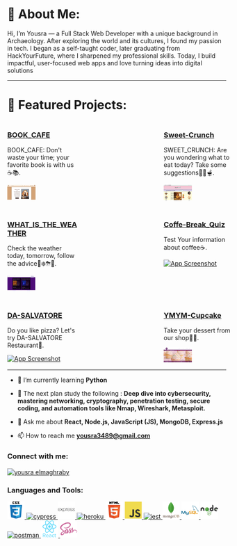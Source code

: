  # 💫 About Me:
Hi, I’m Yousra — a Full Stack Web Developer with a unique background in Archaeology.
After exploring the world and its cultures, I found my passion in tech. I began as a self-taught coder, later graduating from HackYourFuture, where I sharpened my professional skills. Today, I build impactful, user-focused web apps and love turning ideas into digital solutions 

---

# 🚀 Featured Projects:


<div style="display: grid; gap: 20px; width: 700px; grid-template-columns: repeat(auto-fit, minmax(250px, 1fr));">



  <!-- Project 1 -->
  <div style="width: 48%;">
    <h3><a href="https://github.com/YousraElmag/Book-Cafe">BOOK_CAFE</a></h3>
    <p>BOOK_CAFE: Don't waste your time; your favorite book is with us☕️📚.</p>
    <a href="https://c48-group-b-65d4744c77ac.herokuapp.com/">
    <img src="assets/Screenshot%202024-11-29%20at%2013.03.15.png" alt="App Screenshot" style="width: 40%; max-width: 250px;"/>
    </a>
    
  </div>

  <!-- Project 2 -->
  <div style="width: 48%;">
    <h3><a href="https://github.com/YousraElmag/Sweet-Crunch-recipe-app">Sweet-Crunch</a></h3>
    <p>SWEET_CRUNCH: Are you wondering what to eat today? Take some suggestions🥗🥘🫕.</p>
    <a href="https://sweet-crunch-recipe-app.netlify.app/">
    <img src="assets/Screenshot%202024-11-29%20at%2013.46.10.png" alt="App Screenshot" style="width: 40%; max-width: 250px;"/>
    </a>
  </div>

  <!-- Project 3 -->
  <div style="width: 48%;">
    <h3><a href="https://github.com/YousraElmag/WHAT_IS_THE-WEATHER?tab=readme-ov-file">WHAT_IS_THE_WEATHER</a></h3>
    <p>Check the weather today, tomorrow, follow the advice🌛❄️⛈🌝.</p>
    <a href="https://yousrweather.netlify.app/">
    <img src="assets/Screenshot 2024-12-10 at 21.24.05.png" alt="App Screenshot" style="width: 40%; max-width: 250px;"/>
    </a>
  </div>


  <!-- Project 4 -->
  <div style="width: 48%;">
    <h3><a href="https://github.com/YousraElmag/hyf-c48-w2-browsers-quiz-app-coffee-break">Coffe-Break_Quiz</a></h3>
    <p>Test Your information about coffee☕️.</p>
    <a href="https://coffee-break-app.netlify.app/">
    <img src="assets/Screenshot%202024-11-29%20at%2013.47.40.png" alt="App Screenshot" style="width: 40%; max-width: 250px;"/>
    </a>
  </div>

  <!-- Project 5 -->
  <div style="width: 48%;">
    <h3><a href="https://github.com/YousraElmag/DA-SALVATORE">DA-SALVATORE</a></h3>
    <p>Do you like pizza? Let's try DA-SALVATORE Restaurant🍕.</p>
    <a href="https://da-salvatore.netlify.app/">
    <img src="assets/Screenshot%202024-11-29%20at%2013.48.44.png" alt="App Screenshot" style="width: 40%; max-width: 250px;"/>
    </a>
  </div>

  <!-- Project 6 -->
  <div style="width: 48%;">
    <h3><a href="https://github.com/YousraElmag/YMYM-cupcake">YMYM-Cupcake</a></h3>
    <p>Take your dessert from our shop🍰🧁.</p>
    <a href="https://ymym-cupcake.netlify.app/">
    <img src="assets/Screenshot%202024-11-29%20at%2013.48.26.png" alt="App Screenshot" style="width: 40%; max-width: 250px;"/>
    </a>
  </div>
  

</div>


---
- 🌱 I’m currently learning  **Python**

- 🧐 The next plan study the following : **Deep dive into cybersecurity, mastering networking, cryptography, penetration testing, secure coding, and automation tools like Nmap, Wireshark, Metasploit.**

- 💬 Ask me about **React, Node.js, JavaScript (JS), MongoDB, Express.js**

- 📫 How to reach me **yousra3489@gmail.com**

<h3 align="left">Connect with me:</h3>
<p align="left">
<a href="https://www.linkedin.com/in/yousra-elmaghraby/" target="blank"><img align="center" src="https://raw.githubusercontent.com/rahuldkjain/github-profile-readme-generator/master/src/images/icons/Social/linked-in-alt.svg" alt="yousra elmaghraby" height="30" width="40" /></a>
</p>

<h3 align="left">Languages and Tools:</h3>
<p align="left"> <a href="https://www.w3schools.com/css/" target="_blank" rel="noreferrer"> <img src="https://raw.githubusercontent.com/devicons/devicon/master/icons/css3/css3-original-wordmark.svg" alt="css3" width="40" height="40"/> </a> <a href="https://www.cypress.io" target="_blank" rel="noreferrer"> <img src="https://raw.githubusercontent.com/simple-icons/simple-icons/6e46ec1fc23b60c8fd0d2f2ff46db82e16dbd75f/icons/cypress.svg" alt="cypress" width="40" height="40"/> </a> <a href="https://expressjs.com" target="_blank" rel="noreferrer"> <img src="https://raw.githubusercontent.com/devicons/devicon/master/icons/express/express-original-wordmark.svg" alt="express" width="40" height="40"/> </a> <a href="https://heroku.com" target="_blank" rel="noreferrer"> <img src="https://www.vectorlogo.zone/logos/heroku/heroku-icon.svg" alt="heroku" width="40" height="40"/> </a> <a href="https://www.w3.org/html/" target="_blank" rel="noreferrer">   <img src="https://raw.githubusercontent.com/devicons/devicon/master/icons/html5/html5-original-wordmark.svg" alt="html5" width="40" height="40"/> </a> <a href="https://developer.mozilla.org/en-US/docs/Web/JavaScript" target="_blank" rel="noreferrer">   <img src="https://raw.githubusercontent.com/devicons/devicon/master/icons/javascript/javascript-original.svg" alt="javascript" width="40" height="40"/> </a> <a href="https://jestjs.io" target="_blank" rel="noreferrer"> <img src="https://www.vectorlogo.zone/logos/jestjsio/jestjsio-icon.svg" alt="jest" width="40" height="40"/> </a> <a href="https://www.mongodb.com/" target="_blank" rel="noreferrer">   <img src="https://raw.githubusercontent.com/devicons/devicon/master/icons/mongodb/mongodb-original-wordmark.svg" alt="mongodb" width="40" height="40"/> </a> <a href="https://www.mysql.com/" target="_blank" rel="noreferrer">   <img src="https://raw.githubusercontent.com/devicons/devicon/master/icons/mysql/mysql-original-wordmark.svg" alt="mysql" width="40" height="40"/> </a> <a href="https://nodejs.org" target="_blank" rel="noreferrer">   <img src="https://raw.githubusercontent.com/devicons/devicon/master/icons/nodejs/nodejs-original-wordmark.svg" alt="nodejs" width="40" height="40"/> </a> <a href="https://postman.com" target="_blank" rel="noreferrer">   <img src="https://www.vectorlogo.zone/logos/getpostman/getpostman-icon.svg" alt="postman" width="40" height="40"/> </a> <a href="https://reactjs.org/" target="_blank" rel="noreferrer"> <img src="https://raw.githubusercontent.com/devicons/devicon/master/icons/react/react-original-wordmark.svg" alt="react" width="40" height="40"/> </a> <a href="https://sass-lang.com" target="_blank" rel="noreferrer">   <img src="https://raw.githubusercontent.com/devicons/devicon/master/icons/sass/sass-original.svg" alt="sass" width="40" height="40"/> </a> </p>
